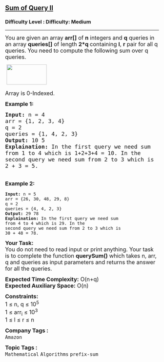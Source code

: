 <h2><a href="https://www.geeksforgeeks.org/problems/sum-of-query-ii5310/1">Sum of Query II</a></h2><h3>Difficulty Level : Difficulty: Medium</h3><hr><div class="problems_problem_content__Xm_eO"><p><span style="font-size: 18px;">You are given an array <strong>arr[]</strong> of <strong>n</strong> integers and <strong>q</strong> queries in an array <strong>queries[]</strong> of length <strong>2*q </strong>containing <strong>l</strong>, <strong>r</strong> pair for all q queries. You need to compute the following sum over q queries.</span></p>
<p><span style="font-size: 18px;">&nbsp;<img src="https://media.geeksforgeeks.org/img-practice/prod/addEditProblem/705010/Web/Other/blobid0_1717675141.png" width="131" height="66"></span></p>
<p><span style="font-size: 18px;">Array is 0-Indexed.</span></p>
<p><strong><span style="font-size: 18px;">Example 1:</span></strong></p>
<pre><span style="font-size: 18px;"><strong>Input:</strong> n = 4
arr = {1, 2, 3, 4}
q = 2
queries = {1, 4, 2, 3}
<strong>Output:</strong> 10 5
<strong>Explaination:</strong> In the first query we need sum 
from 1 to 4 which is 1+2+3+4 = 10. In the 
second query we need sum from 2 to 3 which is 
2 + 3 = 5.<br><br></span></pre>
<p style="font-family: -apple-system, BlinkMacSystemFont, 'Segoe UI', Roboto, Oxygen, Ubuntu, Cantarell, 'Open Sans', 'Helvetica Neue', sans-serif; font-size: medium; white-space: normal;"><strong><span style="font-size: 18px;">Example 2:</span></strong></p>
<pre><span><strong>Input:</strong> n = 5
arr = {26, 30, 48, 29, 8}
q = 2
queries = {4, 4, 2, 3}
<strong>Output:</strong> 29 78
<strong>Explaination:</strong> In the first query we need sum 
from 4 to 4 which is 29. In the 
second query we need sum from 2 to 3 which is 
30 + 48 = 78.</span></pre>
<p><span style="font-size: 18px;"><strong>Your Task:</strong><br>You do not need to read input or print anything. Your task is to complete the function <strong>querySum()</strong> which takes n, arr, q and queries as input parameters and returns the answer for all the queries.</span></p>
<p><span style="font-size: 18px;"><strong>Expected Time Complexity:</strong> O(n+q)<br><strong>Expected Auxiliary Space:</strong> O(n)</span></p>
<p><span style="font-size: 18px;"><strong>Constraints:</strong><br>1 ≤ n, q ≤ 10<sup>5</sup><br>1 ≤ arr<sub>i</sub> ≤ 10<sup>3</sup><br>1 ≤ l ≤ r ≤ n</span></p></div><p><span style=font-size:18px><strong>Company Tags : </strong><br><code>Amazon</code>&nbsp;<br><p><span style=font-size:18px><strong>Topic Tags : </strong><br><code>Mathematical</code>&nbsp;<code>Algorithms</code>&nbsp;<code>prefix-sum</code>&nbsp;